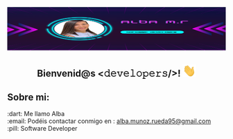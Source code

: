 
<div align="center">

  <img src="https://github.com/Albamunru/Albamunru/blob/main/Banner.png" alt="Banner" style="width:100%; max-height:100px;">
<h2>  Bienvenid@s <𝚍𝚎𝚟𝚎𝚕𝚘𝚙𝚎𝚛𝚜/>! <img src="https://github.com/ABSphreak/ABSphreak/blob/master/gifs/Hi.gif" width="30px"></h2>
</div>

<h2> Sobre mi: </h2>
:dart: Me llamo Alba<br>
:email: Podéis contactar conmigo en : <a href="alba.munoz.rueda95@gmail.com">alba.munoz.rueda95@gmail.com</a><br>
:pill: Software Developer 
